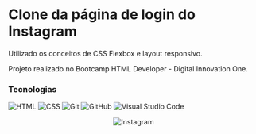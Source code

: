 # Clone da página de login do Instagram

Utilizado os conceitos de CSS Flexbox e layout responsivo.

Projeto realizado no Bootcamp HTML Developer - Digital Innovation One.


### Tecnologias

  ![HTML](https://img.shields.io/badge/-HTML-333333?style=flat&logo=HTML5)
  ![CSS](https://img.shields.io/badge/-CSS-333333?style=flat&logo=CSS3&logoColor=1572B6)
  ![Git](https://img.shields.io/badge/-Git-333333?style=flat&logo=git)
  ![GitHub](https://img.shields.io/badge/-GitHub-333333?style=flat&logo=github)
  ![Visual Studio Code](https://img.shields.io/badge/-Visual%20Studio%20Code-333333?style=flat&logo=visual-studio-code&logoColor=007ACC)
  
 <div align="center">
 
 ![Instagram](https://i.imgur.com/gjhc2he.png)
 
 </div>
 
